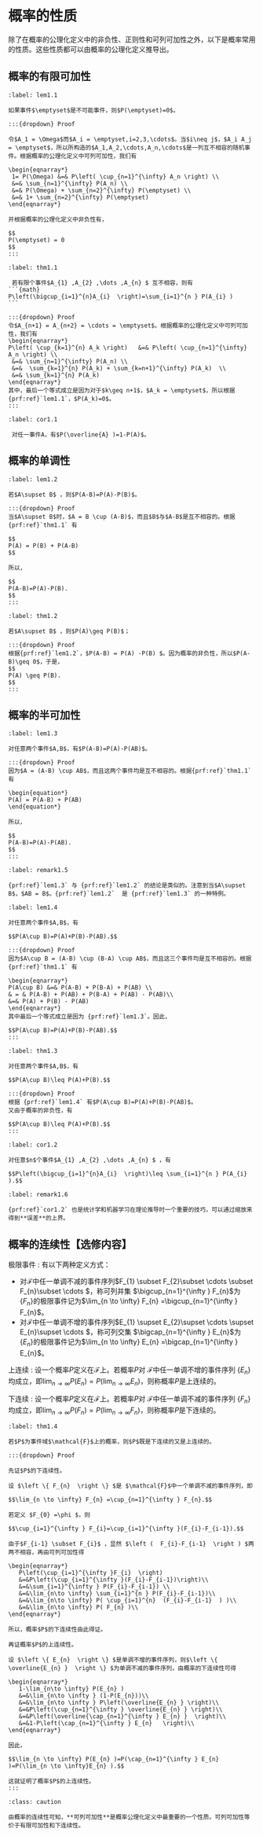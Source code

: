 # 概率的性质

除了在概率的公理化定义中的非负性、正则性和可列可加性之外，以下是概率常用的性质。这些性质都可以由概率的公理化定义推导出。

## 概率的有限可加性

````{prf:lemma} 
:label: lem1.1

如果事件$\emptyset$是不可能事件，则$P(\emptyset)=0$。

:::{dropdown} Proof

令$A_1 = \Omega$而$A_i = \emptyset,i=2,3,\cdots$。当$i\neq j$，$A_i A_j = \emptyset$，所以所构造的$A_1,A_2,\cdots,A_n,\cdots$是一列互不相容的随机事件。根据概率的公理化定义中可列可加性，我们有

\begin{eqnarray*}
 1= P(\Omega) &=& P\left( \cup_{n=1}^{\infty} A_n \right) \\
 &=& \sum_{n=1}^{\infty} P(A_n) \\
 &=& P(\Omega) + \sum_{n=2}^{\infty} P(\emptyset) \\
 &=& 1+ \sum_{n=2}^{\infty} P(\emptyset)
\end{eqnarray*}

并根据概率的公理化定义中非负性有，

$$
P(\emptyset) = 0
$$
:::
````

````{prf:theorem} 有限可加性
:label: thm1.1

 若有限个事件$A_{1} ,A_{2} ,\dots ,A_{n} $ 互不相容，则有
```{math}
P\left(\bigcup_{i=1}^{n}A_{i}  \right)=\sum_{i=1}^{n } P(A_{i} )
```

:::{dropdown} Proof
令$A_{n+1} = A_{n+2} = \cdots = \emptyset$。根据概率的公理化定义中可列可加性，我们有
\begin{eqnarray*}
P\left( \cup_{k=1}^{n} A_k \right)   &=& P\left( \cup_{n=1}^{\infty} A_n \right) \\
 &=& \sum_{n=1}^{\infty} P(A_n) \\
 &=&  \sum_{k=1}^{n} P(A_k) + \sum_{k=n+1}^{\infty} P(A_k)  \\
 &=& \sum_{k=1}^{n} P(A_k)
\end{eqnarray*}
其中，最后一个等式成立是因为对于$k\geq n+1$，$A_k = \emptyset$，所以根据{prf:ref}`lem1.1`，$P(A_k)=0$。
:::

````

````{prf:corollary} 
:label: cor1.1

 对任一事件A，有$P(\overline{A} )=1-P(A)$。
````

## 概率的单调性

````{prf:lemma}
:label: lem1.2

若$A\supset B$ ，则$P(A-B)=P(A)-P(B)$。

:::{dropdown} Proof
当$A\supset B$时，$A = B \cup (A-B)$，而且$B$与$A-B$是互不相容的。根据 {prf:ref}`thm1.1` 有

$$
P(A) = P(B) + P(A-B)
$$

所以，

$$
P(A-B)=P(A)-P(B).
$$
:::
````

````{prf:theorem} 概率的单调性
:label: thm1.2

若$A\supset B$ ，则$P(A)\geq P(B)$；

:::{dropdown} Proof
根据{prf:ref}`lem1.2`，$P(A-B) = P(A) -P(B) $。因为概率的非负性，所以$P(A-B)\geq 0$，于是，
$$
P(A) \geq P(B).
$$ 
:::

````



## 概率的半可加性

````{prf:lemma} 
:label: lem1.3

对任意两个事件$A,B$，有$P(A-B)=P(A)-P(AB)$。

:::{dropdown} Proof
因为$A = (A-B) \cup AB$，而且这两个事件均是互不相容的。根据{prf:ref}`thm1.1` 有

\begin{equation*}
P(A) = P(A-B) + P(AB) 
\end{equation*}

所以，

$$
P(A-B)=P(A)-P(AB).
$$
:::
````
```{prf:remark}
:label: remark1.5

{prf:ref}`lem1.3` 与 {prf:ref}`lem1.2` 的结论是类似的。注意到当$A\supset B$，$AB = B$。{prf:ref}`lem1.2`  是 {prf:ref}`lem1.3` 的一种特例。
```

````{prf:lemma} 概率的加法公式
:label: lem1.4

对任意两个事件$A,B$，有

$$P(A\cup B)=P(A)+P(B)-P(AB).$$

:::{dropdown} Proof
因为$A\cup B = (A-B) \cup (B-A) \cup AB$，而且这三个事件均是互不相容的。根据 {prf:ref}`thm1.1` 有

\begin{eqnarray*}
P(A\cup B) &=& P(A-B) + P(B-A) + P(AB) \\
& = & P(A-B) + P(AB) + P(B-A) + P(AB) - P(AB)\\
&=& P(A) + P(B) - P(AB) 
\end{eqnarray*}
其中最后一个等式成立是因为 {prf:ref}`lem1.3`。因此，

$$P(A\cup B)=P(A)+P(B)-P(AB).$$
:::
````

````{prf:theorem} 概率的半可加性
:label: thm1.3

对任意两个事件$A,B$，有

$$P(A\cup B)\leq P(A)+P(B).$$

:::{dropdown} Proof
根据 {prf:ref}`lem1.4` 有$P(A\cup B)=P(A)+P(B)-P(AB)$。
又由于概率的非负性，有

$$P(A\cup B)\leq P(A)+P(B).$$
:::
````
````{prf:corollary} 
:label: cor1.2

对任意$n$个事件$A_{1} ,A_{2} ,\dots ,A_{n} $ ，有

$$P\left(\bigcup_{i=1}^{n}A_{i}  \right)\leq \sum_{i=1}^{n } P(A_{i} ).$$
````

```{prf:remark}
:label: remark1.6

{prf:ref}`cor1.2` 也是统计学和机器学习在理论推导时一个重要的技巧，可以通过缩放来得到**误差**的上界。
```

## 概率的连续性【选修内容】

极限事件
: 有以下两种定义方式：
-  对$\mathcal{F}$中任一单调不减的事件序列$F_{1} \subset F_{2}\subset \cdots \subset F_{n}\subset \cdots $，称可列并集 $\bigcup_{n=1}^{\infty } F_{n}$为 $\{F_{n}\}$的极限事件记为$\lim_{n \to \infty} F_{n} =\bigcup_{n=1}^{\infty } F_{n}$。
- 对$\mathcal{F}$中任一单调不增的事件序列$E_{1} \supset E_{2}\supset \cdots \supset E_{n}\supset \cdots $，称可列交集 $\bigcap_{n=1}^{\infty } E_{n}$为 $\{E_{n}\}$的极限事件记为$\lim_{n \to \infty} E_{n} =\bigcap_{n=1}^{\infty } E_{n}$。

上连续
: 设一个概率$P$定义在$\mathcal{F}$上。若概率$P$对 $\mathcal{F}$中任一单调不增的事件序列 $\{E_{n}\}$均成立，即$\lim_{n \to \infty} P(E_{n} )=P(\lim_{n \to \infty}E_{n}  )$，则称概率$P$是上连续的。

下连续
: 设一个概率$P$定义在$\mathcal{F}$上。若概率$P$对 $\mathcal{F}$中任一单调不减的事件序列 $\{F_{n}\}$均成立，即$\lim_{n \to \infty} P(F_{n} )=P(\lim_{n \to \infty}F_{n}  )$，则称概率$P$是下连续的。

````{prf:theorem} 概率的连续性
:label: thm1.4

若$P$为事件域$\mathcal{F}$上的概率，则$P$既是下连续的又是上连续的。

:::{dropdown} Proof

先证$P$的下连续性。

设 $\left \{ F_{n}  \right \} $是 $\mathcal{F}$中一个单调不减的事件序列，即

$$\lim_{n \to \infty} F_{n} =\cup_{n=1}^{\infty } F_{n}.$$

若定义 $F_{0} =\phi $，则

$$\cup_{i=1}^{\infty } F_{i}=\cup_{i=1}^{\infty }(F_{i}-F_{i-1}).$$

由于$F_{i-1} \subset F_{i}$ ，显然 $\left (  F_{i}-F_{i-1}  \right ) $两两不相容，再由可列可加性得

\begin{eqnarray*}
   P\left(\cup_{i=1}^{\infty }F_{i}  \right)
   &=&P\left(\cup_{i=1}^{\infty }(F_{i}-F_{i-1})\right)\\
   &=&\sum_{i=1}^{\infty } P(F_{i}-F_{i-1}) \\
   &=&\lim_{n\to \infty} \sum_{i=1}^{n } P(F_{i}-F_{i-1})\\
   &=&\lim_{n\to \infty} P( \cup_{i=1}^{n}  (F_{i}-F_{i-1}  ) )\\
   &=&\lim_{n\to \infty} P( F_{n} )\\
\end{eqnarray*}

所以，概率$P$的下连续性由此得证。

再证概率$P$的上连续性。

设 $\left \{ E_{n}  \right \} $是单调不增的事件序列，则$\left \{ \overline{E_{n} }  \right \} $为单调不减的事件序列，由概率的下连续性可得

\begin{eqnarray*}
   1-\lim_{n\to \infty} P(E_{n} )
   &=&\lim_{n\to \infty } (1-P(E_{n}))\\
   &=&\lim_{n\to \infty } P\left(\overline{E_{n} } \right)\\
   &=&P\left(\cup_{n=1}^{\infty } \overline{E_{n} } \right)\\
   &=&P\left(\overline{\cap_{n=1}^{\infty } E_{n} }  \right)\\
   &=&1-P\left(\cap_{n=1}^{\infty } E_{n}   \right)\\
\end{eqnarray*}

因此，

$$\lim_{n \to \infty} P(E_{n} )=P(\cap_{n=1}^{\infty } E_{n} )=P(\lim_{n \to \infty}E_{n} ).$$

这就证明了概率$P$的上连续性。
:::
````

`````{admonition} Summary
:class: caution

由概率的连续性可知，**可列可加性**是概率公理化定义中最重要的一个性质。可列可加性等价于有限可加性和下连续性。
`````


